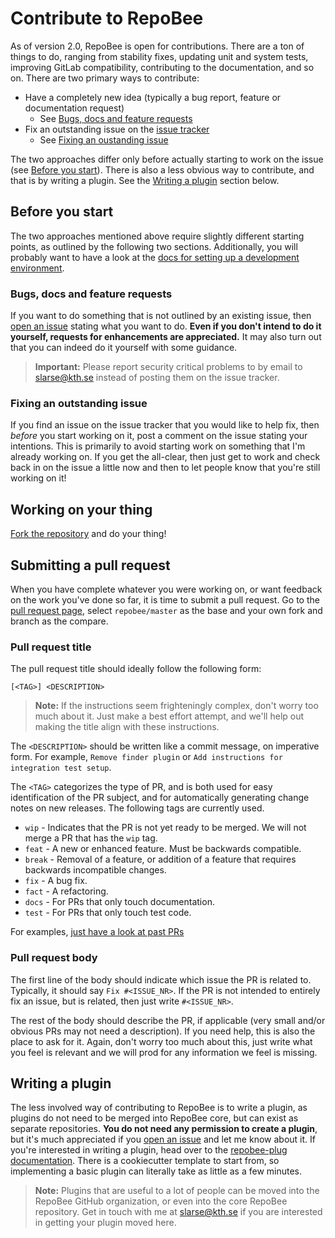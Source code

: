 # Contribute to RepoBee
As of version 2.0, RepoBee is open for contributions. There are a ton of things
to do, ranging from stability fixes, updating unit and system tests, improving
GitLab compatibility, contributing to the documentation, and so on. There are
two primary ways to contribute:

* Have a completely new idea (typically a bug report, feature or documentation
  request)
    - See [Bugs, docs and feature requests](#bugs-docs-and-feature-requests)
* Fix an outstanding issue on the [issue tracker](https://github.com/repobee/repobee/issues)
    - See [Fixing an oustanding issue](#fixing-an-outstanding-issue)

The two approaches differ only before actually starting to work on the issue
(see [Before you start](#before-you-start)). There is also a less obvious way
to contribute, and that is by writing a plugin. See the [Writing a
plugin](#writing-a-plugin) section below.

## Before you start
The two approaches mentioned above require slightly different starting points,
as outlined by the following two sections. Additionally, you will probably want
to have a look at the
[docs for setting up a development environment](https://repobee.readthedocs.io/en/stable/contributing.html).

### Bugs, docs and feature requests
If you want to do something that is not outlined by an existing issue, then
[open an issue](https://github.com/repobee/repobee/issues/new) stating what you
want to do. **Even if you don't intend to do it yourself, requests for
enhancements are appreciated.** It may also turn out that you can indeed do it
yourself with some guidance.

> **Important:** Please report security critical problems to by email to
> slarse@kth.se instead of posting them on the issue tracker.

### Fixing an outstanding issue
If you find an issue on the issue tracker that you would like to help fix, then
_before_ you start working on it, post a comment on the issue stating your
intentions. This is primarily to avoid starting work on something that I'm
already working on. If you get the all-clear, then just get to work and check
back in on the issue a little now and then to let people know that you're still
working on it!

## Working on your thing
[Fork the repository](https://help.github.com/en/articles/fork-a-repo) and do
your thing!

## Submitting a pull request
When you have complete whatever you were working on, or want feedback on the
work you've done so far, it is time to submit a pull request. Go to the [pull
request page](https://github.com/repobee/repobee/pulls/compare), select
`repobee/master` as the base and your own fork and branch as the compare.

### Pull request title
The pull request title should ideally follow the following form:

```
[<TAG>] <DESCRIPTION>
```

> **Note:** If the instructions seem frighteningly complex, don't worry too
> much about it. Just make a best effort attempt, and we'll help out making the
> title align with these instructions.

The `<DESCRIPTION>` should be written like a commit message, on imperative
form. For example, `Remove finder plugin` or `Add instructions for integration
test setup`.

The `<TAG>` categorizes the type of PR, and is both used for easy
identification of the PR subject, and for automatically generating change notes
on new releases. The following tags are currently used.

* `wip` - Indicates that the PR is not yet ready to be merged. We will not merge
  a PR that has the `wip` tag.
* `feat` - A new or enhanced feature. Must be backwards compatible.
* `break` - Removal of a feature, or addition of a feature that requires
  backwards incompatible changes.
* `fix` - A bug fix.
* `fact` - A refactoring.
* `docs` - For PRs that only touch documentation.
* `test` - For PRs that only touch test code.

For examples, [just have a look at past
PRs](https://github.com/repobee/repobee/pulls?q=is%3Apr+is%3Aclosed)

### Pull request body
The first line of the body should indicate which issue the PR is related to.
Typically, it should say `Fix #<ISSUE_NR>`. If the PR is not intended to
entirely fix an issue, but is related, then just write `#<ISSUE_NR>`.

The rest of the body should describe the PR, if applicable (very small and/or
obvious PRs may not need a description). If you need help, this is also the
place to ask for it. Again, don't worry too much about this, just write what you
feel is relevant and we will prod for any information we feel is missing.

## Writing a plugin
The less involved way of contributing to RepoBee is to write a plugin, as
plugins do not need to be merged into RepoBee core, but can exist as separate
repositories. **You do not need any permission to create a plugin**, but it's
much appreciated if you [open an
issue](https://github.com/repobee/repobee/issues/new) and let me know about
it. If you're interested in writing a plugin, head over to the [repobee-plug
documentation](https://repobee-plug.readthedocs.io/en/latest/).  There is a
cookiecutter template to start from, so implementing a basic plugin can
literally take as little as a few minutes.

> **Note:** Plugins that are useful to a lot of people can be moved into the
> RepoBee GitHub organization, or even into the core RepoBee repository. Get in
> touch with me at slarse@kth.se if you are interested in getting your plugin
> moved here.
